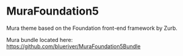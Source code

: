 MuraFoundation5
===============

Mura theme based on the Foundation front-end framework by Zurb.

Mura bundle located here: https://github.com/blueriver/MuraFoundation5Bundle
